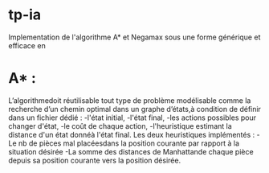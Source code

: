 # tp-ia
Implementation de l'algorithme A* et Negamax sous une forme générique et efficace en
# A* :
L’algorithmedoit réutilisable tout type de problème modélisable comme la recherche d’un chemin optimal dans un graphe d’états,à condition de définir dans un fichier dédié :
-l'état initial,
-l'état final,
-les actions possibles pour changer d'état,
-le coût de chaque action,
-l'heuristique estimant la distance d'un état donnéà l'état final.
Les deux heuristiques implémentés :
-Le nb de pièces mal placéesdans la position courante par rapport à la situation désirée
-La somme des distances de Manhattande chaque pièce depuis sa position courante vers la position désirée.
